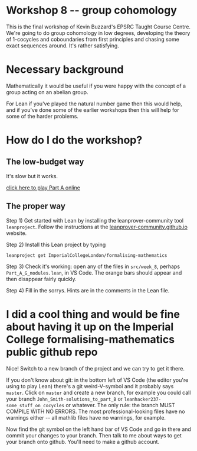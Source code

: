 # Workshop 8 -- group cohomology

This is the final workshop of Kevin Buzzard's EPSRC Taught
Course Centre. We're going to do group cohomology in low
degrees, developing the theory of 1-cocycles and coboundaries
from first principles and chasing some exact sequences around.
It's rather satisfying.

# Necessary background

Mathematically it would be useful if you were happy with the
concept of a group acting on an abelian group.

For Lean if you've played the natural number game then this would
help, and if you've done some of the earlier workshops then this
will help for some of the harder problems.

# How do I do the workshop?

## The low-budget way

It's slow but it works.

[click here to play Part A online](https://leanprover-community.github.io/lean-web-editor/#url=https%3A%2F%2Fraw.githubusercontent.com%2FImperialCollegeLondon%2Fformalising-mathematics%2Fmaster%2Fsrc%2Fweek_8%2FPart_A_G_modules.lean)

## The proper way

Step 1) Get started with Lean by installing the leanprover-community tool `leanproject`.
Follow the instructions at the [leanprover-community.github.io](https://leanprover-community.github.io/get_started.html) website.


Step 2) Install this Lean project by typing

```
leanproject get ImperialCollegeLondon/formalising-mathematics
```

Step 3) Check it's working: open any of the files in `src/week_8`, perhaps `Part_A_G_modules.lean`,
in VS Code. The orange bars should appear and then disappear fairly quickly.

Step 4) Fill in the sorrys. Hints are in the comments in the Lean file.

# I did a cool thing and would be fine about having it up on the Imperial College formalising-mathematics public github repo

Nice! Switch to a new branch of the project and we can try to get it there.

If you don't know about git: in the bottom left of VS Code (the editor you're using
to play Lean) there's a git weird-V-symbol and it probably says `master`. Click
on `master` and create a new branch, for example you could call your branch
`John_Smith-solutions_to_part_B` or `leanhacker237-some_stuff_on_cocycles` or whatever.
The only rule: the branch MUST COMPILE WITH NO ERRORS. The most professional-looking
files have no warnings either -- all mathlib files have no warnings, for example.

Now find the git symbol on the left hand bar of VS Code and go in there and commit
your changes to your branch. Then talk to me about ways to get your branch onto github.
You'll need to make a github account.
